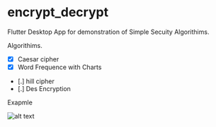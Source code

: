 # encrypt_decrypt

Flutter Desktop App for demonstration of Simple Secuity Algorithims.





Algorithims.

- [x] Caesar cipher
- [x] Word Frequence with Charts
- [.] hill cipher
- [.] Des Encryption

Exapmle

![alt text](https://github.com/[username]/[reponame]/blob/[branch]/image.png?raw=true)

